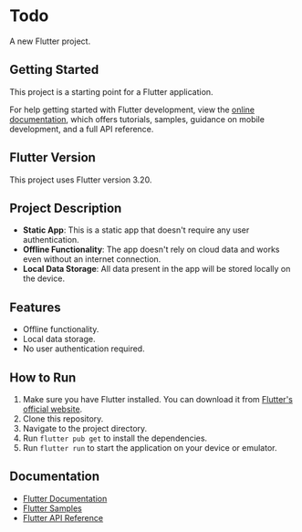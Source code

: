 
# Todo

A new Flutter project.

## Getting Started

This project is a starting point for a Flutter application.

For help getting started with Flutter development, view the [online documentation](https://docs.flutter.dev/), which offers tutorials, samples, guidance on mobile development, and a full API reference.

## Flutter Version

This project uses Flutter version 3.20.

## Project Description

- **Static App**: This is a static app that doesn't require any user authentication.
- **Offline Functionality**: The app doesn't rely on cloud data and works even without an internet connection.
- **Local Data Storage**: All data present in the app will be stored locally on the device.

## Features

- Offline functionality.
- Local data storage.
- No user authentication required.

## How to Run

1. Make sure you have Flutter installed. You can download it from [Flutter's official website](https://flutter.dev/docs/get-started/install).
2. Clone this repository.
3. Navigate to the project directory.
4. Run `flutter pub get` to install the dependencies.
5. Run `flutter run` to start the application on your device or emulator.

## Documentation

- [Flutter Documentation](https://docs.flutter.dev/)
- [Flutter Samples](https://docs.flutter.dev/samples)
- [Flutter API Reference](https://api.flutter.dev/)
